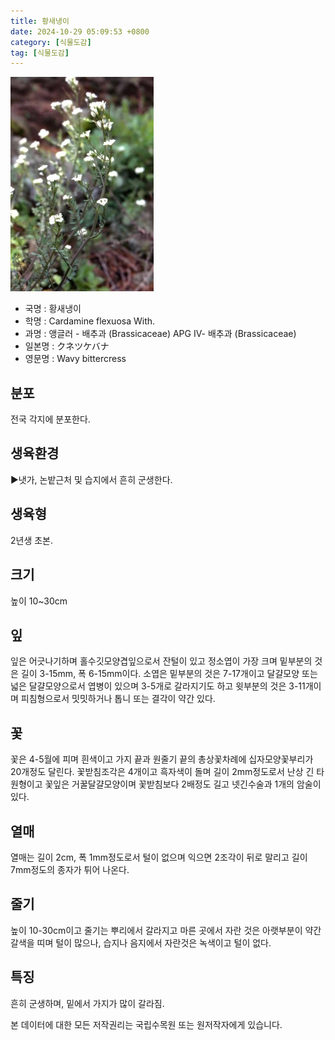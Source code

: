 ```yaml
---
title: 황새냉이
date: 2024-10-29 05:09:53 +0800
category: [식물도감]
tag: [식물도감]
---
```




![황새냉이](/assets/img/fileUpload/plants/basic/Cruciferae/Cardamine/8414/1_th2.JPG)
- 국명 : 황새냉이
- 학명 : Cardamine flexuosa With.
- 과명 : 앵글러 - 배추과 (Brassicaceae) APG Ⅳ- 배추과 (Brassicaceae)
- 일본명 : クネツケバナ
- 영문명 : Wavy bittercress


## 분포
전국 각지에 분포한다.
## 생육환경
▶냇가, 논밭근처 및 습지에서 흔히 군생한다.
## 생육형
2년생 초본.
## 크기
높이 10~30cm
## 잎
잎은 어긋나기하며 홀수깃모양겹잎으로서 잔털이 있고 정소엽이 가장 크며 밑부분의 것은 길이 3-15mm, 폭 6-15mm이다. 소엽은 밑부분의 것은 7-17개이고 달걀모양 또는 넓은 달걀모양으로서 엽병이 있으며 3-5개로 갈라지기도 하고 윗부분의 것은 3-11개이며 피침형으로서 밋밋하거나 톱니 또는 결각이 약간 있다.
## 꽃
꽃은 4-5월에 피며 흰색이고 가지 끝과 원줄기 끝의 총상꽃차례에 십자모양꽃부리가 20개정도 달린다. 꽃받침조각은 4개이고 흑자색이 돌며 길이 2mm정도로서 난상 긴 타원형이고 꽃잎은 거꿀달걀모양이며 꽃받침보다 2배정도 길고 넷긴수술과 1개의 암술이 있다.
## 열매
열매는 길이 2cm, 폭 1mm정도로서 털이 없으며 익으면 2조각이 뒤로 말리고 길이 7mm정도의 종자가 튀어 나온다.
## 줄기
높이 10-30cm이고 줄기는 뿌리에서 갈라지고 마른 곳에서 자란 것은 아랫부분이 약간 갈색을 띠며 털이 많으나, 습지나 음지에서 자란것은 녹색이고 털이 없다.
## 특징
흔히 군생하며, 밑에서 가지가 많이 갈라짐.






본 데이터에 대한 모든 저작권리는 국립수목원 또는 원저작자에게 있습니다.
